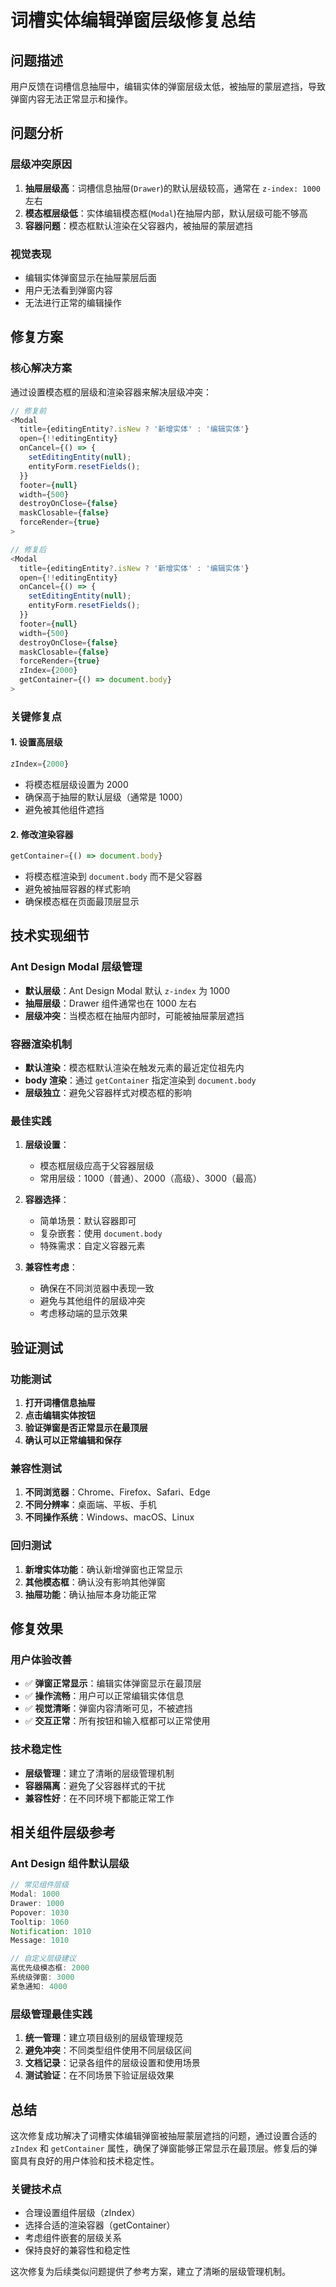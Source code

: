 # 词槽实体编辑弹窗层级修复总结

## 问题描述
用户反馈在词槽信息抽屉中，编辑实体的弹窗层级太低，被抽屉的蒙层遮挡，导致弹窗内容无法正常显示和操作。

## 问题分析

### 层级冲突原因
1. **抽屉层级高**：词槽信息抽屉(`Drawer`)的默认层级较高，通常在 `z-index: 1000` 左右
2. **模态框层级低**：实体编辑模态框(`Modal`)在抽屉内部，默认层级可能不够高
3. **容器问题**：模态框默认渲染在父容器内，被抽屉的蒙层遮挡

### 视觉表现
- 编辑实体弹窗显示在抽屉蒙层后面
- 用户无法看到弹窗内容
- 无法进行正常的编辑操作

## 修复方案

### 核心解决方案
通过设置模态框的层级和渲染容器来解决层级冲突：

```javascript
// 修复前
<Modal
  title={editingEntity?.isNew ? '新增实体' : '编辑实体'}
  open={!!editingEntity}
  onCancel={() => {
    setEditingEntity(null);
    entityForm.resetFields();
  }}
  footer={null}
  width={500}
  destroyOnClose={false}
  maskClosable={false}
  forceRender={true}
>

// 修复后
<Modal
  title={editingEntity?.isNew ? '新增实体' : '编辑实体'}
  open={!!editingEntity}
  onCancel={() => {
    setEditingEntity(null);
    entityForm.resetFields();
  }}
  footer={null}
  width={500}
  destroyOnClose={false}
  maskClosable={false}
  forceRender={true}
  zIndex={2000}
  getContainer={() => document.body}
>
```

### 关键修复点

#### 1. 设置高层级
```javascript
zIndex={2000}
```
- 将模态框层级设置为 2000
- 确保高于抽屉的默认层级（通常是 1000）
- 避免被其他组件遮挡

#### 2. 修改渲染容器
```javascript
getContainer={() => document.body}
```
- 将模态框渲染到 `document.body` 而不是父容器
- 避免被抽屉容器的样式影响
- 确保模态框在页面最顶层显示

## 技术实现细节

### Ant Design Modal 层级管理
- **默认层级**：Ant Design Modal 默认 `z-index` 为 1000
- **抽屉层级**：Drawer 组件通常也在 1000 左右
- **层级冲突**：当模态框在抽屉内部时，可能被抽屉蒙层遮挡

### 容器渲染机制
- **默认渲染**：模态框默认渲染在触发元素的最近定位祖先内
- **body 渲染**：通过 `getContainer` 指定渲染到 `document.body`
- **层级独立**：避免父容器样式对模态框的影响

### 最佳实践
1. **层级设置**：
   - 模态框层级应高于父容器层级
   - 常用层级：1000（普通）、2000（高级）、3000（最高）

2. **容器选择**：
   - 简单场景：默认容器即可
   - 复杂嵌套：使用 `document.body`
   - 特殊需求：自定义容器元素

3. **兼容性考虑**：
   - 确保在不同浏览器中表现一致
   - 避免与其他组件的层级冲突
   - 考虑移动端的显示效果

## 验证测试

### 功能测试
1. **打开词槽信息抽屉**
2. **点击编辑实体按钮**
3. **验证弹窗是否正常显示在最顶层**
4. **确认可以正常编辑和保存**

### 兼容性测试
1. **不同浏览器**：Chrome、Firefox、Safari、Edge
2. **不同分辨率**：桌面端、平板、手机
3. **不同操作系统**：Windows、macOS、Linux

### 回归测试
1. **新增实体功能**：确认新增弹窗也正常显示
2. **其他模态框**：确认没有影响其他弹窗
3. **抽屉功能**：确认抽屉本身功能正常

## 修复效果

### 用户体验改善
- ✅ **弹窗正常显示**：编辑实体弹窗显示在最顶层
- ✅ **操作流畅**：用户可以正常编辑实体信息
- ✅ **视觉清晰**：弹窗内容清晰可见，不被遮挡
- ✅ **交互正常**：所有按钮和输入框都可以正常使用

### 技术稳定性
- **层级管理**：建立了清晰的层级管理机制
- **容器隔离**：避免了父容器样式的干扰
- **兼容性好**：在不同环境下都能正常工作

## 相关组件层级参考

### Ant Design 组件默认层级
```javascript
// 常见组件层级
Modal: 1000
Drawer: 1000
Popover: 1030
Tooltip: 1060
Notification: 1010
Message: 1010

// 自定义层级建议
高优先级模态框: 2000
系统级弹窗: 3000
紧急通知: 4000
```

### 层级管理最佳实践
1. **统一管理**：建立项目级别的层级管理规范
2. **避免冲突**：不同类型组件使用不同层级区间
3. **文档记录**：记录各组件的层级设置和使用场景
4. **测试验证**：在不同场景下验证层级效果

## 总结

这次修复成功解决了词槽实体编辑弹窗被抽屉蒙层遮挡的问题，通过设置合适的 `zIndex` 和 `getContainer` 属性，确保了弹窗能够正常显示在最顶层。修复后的弹窗具有良好的用户体验和技术稳定性。

### 关键技术点
- 合理设置组件层级（zIndex）
- 选择合适的渲染容器（getContainer）
- 考虑组件嵌套的层级关系
- 保持良好的兼容性和稳定性

这次修复为后续类似问题提供了参考方案，建立了清晰的层级管理机制。 